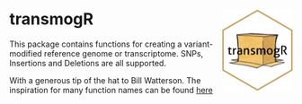 # transmogR <img id="transmogr_logo" src="man/figures/transmogR.png" align="right" width = "125" />

This package contains functions for creating a variant-modified reference genome or transcriptome.
SNPs, Insertions and Deletions are all supported.

With a generous tip of the hat to Bill Watterson. 
The inspiration for many function names can be found [here](https://www.gocomics.com/calvinandhobbes/1988/02/14)
